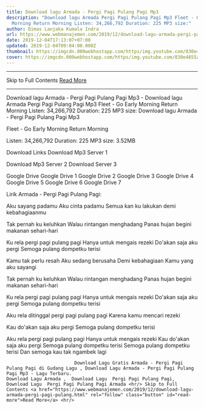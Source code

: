 ```yaml
---
title: Download lagu Armada - Pergi Pagi Pulang Pagi Mp3
description: "Download lagu Armada Pergi Pagi Pulang Pagi Mp3 Fleet - Go Early
  Morning Return Morning Listen: 34,266,792 Duration: 225 MP3 size:"
author: Dimas Lanjaka Kumala Indra
url: https://www.webmanajemen.com/2019/12/download-lagu-armada-pergi-pagi-pulang.html
date: 2019-12-04T17:13:07+07:00
updated: 2019-12-04T09:04:00.000Z
thumbnail: https://imgcdn.000webhostapp.com/https/img.youtube.com/830e4655a798c197c19df34e94768809.jpeg
cover: https://imgcdn.000webhostapp.com/https/img.youtube.com/830e4655a798c197c19df34e94768809.jpeg
---
```


<hr/> Skip to Full Contents <a href="https://www.webmanajemen.com/2019/12/download-lagu-armada-pergi-pagi-pulang.html" rel="follow" class="button" id="read-more">Read More</a> <hr/> Download lagu Armada - Pergi Pagi Pulang Pagi Mp3 - Download lagu Armada Pergi Pagi Pulang Pagi Mp3 Fleet - Go Early Morning Return Morning Listen: 34,266,792 Duration: 225 MP3 size: Download lagu Armada - Pergi Pagi Pulang Pagi Mp3

  Fleet - Go Early Morning Return Morning 

  Listen: 34,266,792 
  Duration: 225 
  MP3 size: 3.52MB 

  Download Links 
  Download Mp3 Server 1 

  Download Mp3 Server 2 
  Download Server 3 


  Google Drive   Google Drive 1 
  Google Drive 2 
  Google Drive 3 
  Google Drive 4 
  Google Drive 5 
  Google Drive 6 
  Google Drive 7 


                             
Lirik Armada - Pergi Pagi Pulang Pagi:
                             
Aku sayang padamu
  Aku cinta padamu
  Semua kan ku lakukan demi kebahagiaanmu
  
  Tak pernah ku keluhkan
  Walau rintangan menghadang
  Panas hujan begini makanan sehari-hari
  
  Ku rela pergi pagi pulang pagi
  Hanya untuk mengais rezeki
  Do'akan saja aku pergi
  Semoga pulang dompetku terisi
  
  Kamu tak perlu resah
  Aku sedang berusaha
  Demi kebahagiaan
  Kamu yang aku sayangi
  
  Tak pernah ku keluhkan
  Walau rintangan menghadang
  Panas hujan begini makanan sehari-hari
  
  Ku rela pergi pagi pulang pagi
  Hanya untuk mengais rezeki
  Do'akan saja aku pergi
  Semoga pulang dompetku terisi
  
  Aku rela ditinggal pergi pagi pulang pagi
  Karena kamu mencari rezeki
  
  Kau do'akan saja aku pergi
  Semoga pulang dompetku terisi
  
  Aku rela pergi pagi pulang pagi
  Hanya untuk mengais rezeki
  Kau do'akan saja aku pergi
  Semoga pulang dompetku terisi
  Semoga pulang dompetku terisi
  Dan semoga kau tak ngambek lagi                                 
                                 
                             Download Lagu Gratis Armada - Pergi Pagi Pulang Pagi di Gudang Lagu , Download Lagu Armada - Pergi Pagi Pulang Pagi Mp3 - Lagu Terbaru.                                                         Download Lagu Armada ,  Download Lagu  Pergi Pagi Pulang Pagi,  Download Lagu  Pergi Pagi Pulang Pagi Armada <hr/> Skip to Full Contents <a href="https://www.webmanajemen.com/2019/12/download-lagu-armada-pergi-pagi-pulang.html" rel="follow" class="button" id="read-more">Read More</a> <hr/>